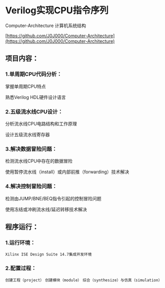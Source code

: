 # Verilog实现CPU指令序列
Computer-Architecture 计算机系统结构


[https://github.com/J0J000/Computer-Architecture](https://github.com/J0J000/Computer-Architecture)

## 项目内容：

### 1.单周期CPU代码分析：

掌握单周期CPU特点

熟悉Verilog HDL硬件设计语言

### 2.五级流水线CPU设计：

分析流水线CPU电路结构和工作原理

设计五级流水线寄存器

### 3.解决数据冒险问题：

检测流水线CPU中存在的数据冒险

使用暂停流水线（install）或内部前推（forwarding）技术解决

### 4.解决控制冒险问题：

检测由JUMP/BNE/BEQ指令引起的控制冒险问题

使用冻结或冲刷流水线/延迟转移技术解决

## 程序运行：
### 1.运行环境：

`Xilinx ISE Design Suite 14.7集成开发环境`

### 2.配置过程：

`创建工程（project）`
`创建模块（module）`
`综合（synthesize）与仿真（simulation）`

